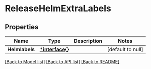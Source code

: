# ReleaseHelmExtraLabels

## Properties
Name | Type | Description | Notes
------------ | ------------- | ------------- | -------------
**Helmlabels** | [***interface{}**](interface{}.md) |  | [default to null]

[[Back to Model list]](../README.md#documentation-for-models) [[Back to API list]](../README.md#documentation-for-api-endpoints) [[Back to README]](../README.md)


